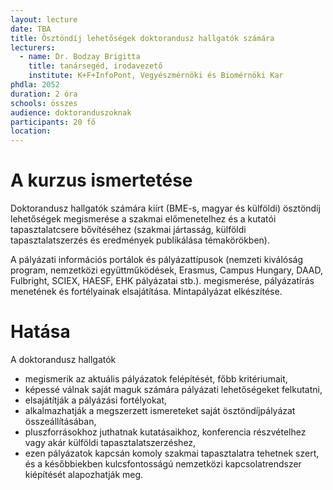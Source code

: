 ```yaml
---
layout: lecture
date: TBA
title: Ösztöndíj lehetőségek doktorandusz hallgatók számára
lecturers:
  - name: Dr. Bodzay Brigitta
    title: tanársegéd, irodavezető
    institute: K+F+InfoPont, Vegyészmérnöki és Biomérnöki Kar
phdla: 2052
duration: 2 óra
schools: összes
audience: doktoranduszoknak
participants: 20 fő
location: 
---
```


# A kurzus ismertetése

Doktorandusz hallgatók számára kiírt (BME-s, magyar és külföldi) ösztöndíj lehetőségek megismerése a szakmai előmenetelhez és a kutatói tapasztalatcsere bővítéséhez (szakmai jártasság, külföldi tapasztalatszerzés és eredmények publikálása témakörökben). 

A pályázati információs portálok és pályázattípusok (nemzeti kiválóság program, nemzetközi együttműködések, Erasmus, Campus Hungary, DAAD, Fulbright, SCIEX, HAESF, EHK pályázatai stb.). megismerése, pályázatírás menetének és fortélyainak elsajátítása. Mintapályázat elkészítése.

# Hatása

A doktorandusz hallgatók

* megismerik az aktuális pályázatok felépítését, főbb kritériumait,
* képessé válnak saját maguk számára pályázati lehetőségeket felkutatni,
* elsajátítják a pályázási fortélyokat,
* alkalmazhatják a megszerzett ismereteket saját ösztöndíjpályázat összeállításában,
* pluszforrásokhoz juthatnak kutatásaikhoz, konferencia részvételhez vagy akár külföldi tapasztalatszerzéshez,
* ezen pályázatok kapcsán komoly szakmai tapasztalatra tehetnek szert, és a későbbiekben kulcsfontosságú nemzetközi kapcsolatrendszer kiépítését alapozhatják meg.
